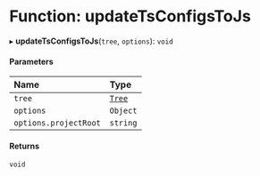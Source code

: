 # Function: updateTsConfigsToJs

▸ **updateTsConfigsToJs**(`tree`, `options`): `void`

#### Parameters

| Name                  | Type                                  |
| :-------------------- | :------------------------------------ |
| `tree`                | [`Tree`](../../devkit/documents/Tree) |
| `options`             | `Object`                              |
| `options.projectRoot` | `string`                              |

#### Returns

`void`
